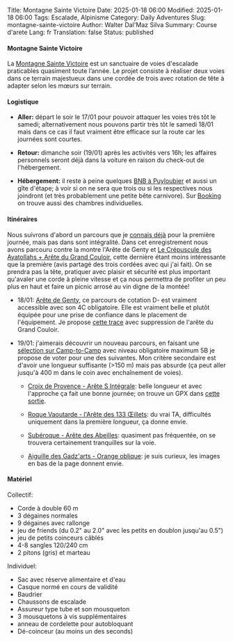 Title:       Montagne Sainte Victoire
Date:        2025-01-18 06:00
Modified:    2025-01-18 06:00
Tags:        Escalade, Alpinisme
Category:    Daily Adventures
Slug:        montagne-sainte-victoire
Author:      Walter Dal'Maz Silva
Summary:     Course d'arete
Lang:        fr
Translation: false
Status:      published


#### Montagne Sainte Victoire

La [Montagne Sainte Victoire](https://www.camptocamp.org/waypoints/107164/fr/montagne-sainte-victoire) est un sanctuaire de voies d'escalade praticables quasiment toute l’année. Le projet consiste à réaliser deux voies dans ce terrain majestueux dans une cordée de trois avec rotation de tête à adapter selon les mœurs sur terrain.

#### Logistique

- **Aller:** départ le soir le 17/01 pour pouvoir attaquer les voies très tôt le samedi; alternativement nous pouvons partir très tôt le samedi 18/01 mais dans ce cas il faut vraiment être efficace sur la route car les journées sont courtes.

- **Retour:** dimanche soir (19/01) après les activités vers 16h; les affaires personnels seront déjà dans la voiture en raison du check-out de l'hébergement.

- **Hébergement:** il reste à peine quelques [BNB à Puyloubier](https://www.airbnb.fr/s/Puyloubier--France/homes?date_picker_type=calendar&checkin=2025-01-17&checkout=2025-01-19&adults=3&pets=0) et aussi un gîte d'étape; à voir si on ne sera que trois ou si les respectives nous joindront (et très probablement une petite bête carnivore).  Sur [Booking](https://www.booking.com/searchresults.html?ss=Puyloubier%2C+Provence-Alpes-C%C3%B4te+d%27Azur%2C+France&efdco=1&label=gen173rf-1FCAEoggI46AdIM1gDaE2IAQGYATG4ARfIAQzYAQHoAQH4AQKIAgGiAhRpbWVyeXMub2t0YS1lbWVhLmNvbagCA7gC2rLqugbAAgHSAiRjODUxZmY5ZS1mNzYzLTQxYmYtOGE4Mi00NjA4MGE5ODhmNWLYAgXgAgE&aid=304142&lang=en-us&sb=1&src_elem=sb&src=index&dest_id=-1460505&dest_type=city&ac_position=0&ac_click_type=b&ac_langcode=en&ac_suggestion_list_length=5&search_selected=true&search_pageview_id=1c0738edf9100b8e&ac_meta=GhAxYzA3MzhlZGY5MTAwYjhlIAAoATICZW46BXB1eWxvQABKAFAA&checkin=2025-01-17&checkout=2025-01-19&group_adults=2&no_rooms=1&group_children=0) on trouve aussi des chambres individuelles.

#### Itinéraires

Nous suivrons d'abord un parcours que je [connais déjà](https://www.komoot.com/tour/1957833711?share_token=auvfqoP9Pi1vk5QnC72RgwvowPzuIp7QnWcUGilM59z5jbIttd&ref=wtd) pour la première journée, mais pas dans sont intégralité. Dans cet enregistrement nous avons parcouru contre la montre l'Arête de Genty et [Le Crépuscule des Ayatollahs + Arête du Grand Couloir](https://www.camptocamp.org/routes/56483/fr/sainte-victoire-paroi-du-grand-couloir-le-crepuscule-des-ayatollahs-arete-du-grand-couloir), cette dernière étant moins intéressante que la première (avis partagé des trois cordées avec qui j'ai fait). On se prendra pas la tête, pratiquer avec plaisir et sécurité est plus important qu'avaler une corde à pleine vitesse et ça nous permettra de profiter un peu plus en haut et faire un picnic arrosé au vin digne de la montée!

- 18/01: [Arête de Genty](https://www.camptocamp.org/routes/54743/fr/sainte-victoire-paroi-des-plaideurs-arete-de-genty), ce parcours de cotation D- est vraiment accessible avec son 4C obligatoire. Elle est vraiment belle et plutôt équipée pour une prise de confiance dans le placement de l'équipement. Je propose [cette trace](https://www.komoot.com/tour/1981298753?share_token=aSoGQ3wpFr72zuBXWAg3cnfrthzy9VGBS4aDONtL5A9pFDae70&ref=wtd) avec suppression de l'arête du Grand Couloir.

- 19/01: j'aimerais découvrir un nouveau parcours, en faisant une [sélection sur Camp-to-Camp](https://www.camptocamp.org/routes?w=107164&act=rock_climbing,mountain_climbing&sort=rock_required_rating&rrat=4a,5b&dhei=100,350) avec niveau obligatoire maximum 5B je propose de voter pour une des suivantes. Mon critère secondaire est d'avoir une longueur suffisante (>150 m) mais pas absurde (ça peut aller jusqu'à 400 m dans le coin avec enchaînement de voies).

	- [Croix de Provence - Arête S Intégrale](https://www.camptocamp.org/routes/54744/fr/sainte-victoire-croix-de-provence-arete-s-integrale-ou-des-rois-mages-): belle longueur et avec l'approche ça fait une bonne journée; on trouve un GPX dans [cette sortie](https://www.camptocamp.org/outings/1645841/fr/sainte-victoire-croix-de-provence-arete-s-integrale-ou-des-rois-mages-).

	- [Roque Vaoutarde - l'Arête des 133 Œillets](https://www.camptocamp.org/routes/708694/fr/sainte-victoire-roque-vaoutarde-l-arete-des-133-illets): du vrai TA, difficultés uniquement dans la première longueur, ça donne envie.
	
	- [Subéroque - Arête des Abeilles](https://www.camptocamp.org/routes/278410/fr/sainte-victoire-suberoque-arete-des-abeilles): quasiment pas fréquentée, on se trouvera certainement tranquilles sur la voie.

	- [Aiguille des Gadz'arts - Orange oblique](https://www.camptocamp.org/routes/851361/fr/sainte-victoire-aiguille-des-gadz-arts-orange-oblique): je suis curieux, les images en bas de la page donnent envie.

#### Matériel

Collectif:

- Corde à double 60 m
- 3 dégaines normales
- 9 dégaines avec rallonge
- jeu de friends (du 0.2" au 2.0" avec les petits en doublon jusqu'au 0.5")
- jeu de petits coinceurs câblés 
- 4-8 sangles 120/240 cm
- 2 pitons (gris) et marteau

Individuel:

- Sac avec réserve alimentaire et d'eau
- Casque normé en cours de validité
- Baudrier
- Chaussons de escalade
- Assureur type tube et son mousqueton
- 3 mousquetons à vis supplémentaires
- anneau de cordelette pour autobloquant
- Dé-coinceur (au moins un des seconds)
